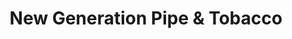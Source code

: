 ---
title: "New Generation Pipe & Tobacco"
url: /wyandotte/new-generation-pipe-und-tobacco/
shop: Tabak
---